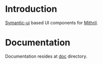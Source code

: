 # Introduction
[Symantic-ui](http://semantic-ui.com/) based UI components for [Mithril](https://github.com/lhorie/mithril.js/).

# Documentation
Documentation resides at [doc](https://github.com/ludbek/mithril-ui/tree/master/doc) directory.
